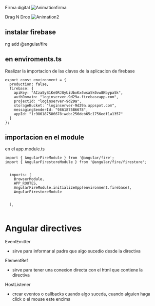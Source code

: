 Firma digital
![Animationfirma](https://user-images.githubusercontent.com/46875264/117245692-dca58480-ae00-11eb-92aa-df124d860de0.gif)


Drag N Drop
![Animation2](https://user-images.githubusercontent.com/46875264/117245776-fc3cad00-ae00-11eb-8db5-153b1cbbe740.gif)

## instalar firebase

ng add @angular/fire

## en enviroments.ts
Realizar la importacion de las claves de la aplicacion de firebase
```
export const environment = {
  production: false,
  firebase: {
    apiKey: "AIzaSyB1Ke0RJ8yUiUbxKx4wsa5k0vw8KbypaSk",
    authDomain: "loginserver-9d29a.firebaseapp.com",
    projectId: "loginserver-9d29a",
    storageBucket: "loginserver-9d29a.appspot.com",
    messagingSenderId: "986187586678",
    appId: "1:986187586678:web:256deb65c1756edf1a1357"
  }
};
```

## importacion en el module

en el app.module.ts
```
import { AngularFireModule } from '@angular/fire';
import { AngularFirestoreModule } from '@angular/fire/firestore';


  imports: [
    BrowserModule,
    APP_ROUTES,
    AngularFireModule.initializeApp(environment.firebase),
    AngularFirestoreModule
    
    
  ],


```



# Angular directives

EventEmitter
- sirve para informar al padre que algo sucedio desde la directiva

 ElementRef
 - sirve para tener una conexion directa con el html que contiene la directiva

  HostListener 
  - crear eventos o callbacks cuando algo suceda, cuando alguien haga click o el mouse este encima 

